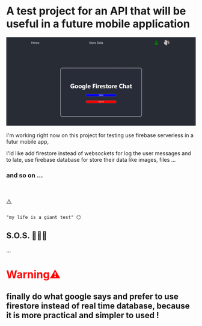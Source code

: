 # A test project for an API that will be useful in a future mobile application

![chat UI](./public/images/captureUI.jpg)

I'm working right now on this project for
testing use firebase serverless in a futur mobile app,

I'ld like add firestore instead of websockets for log the user messages
and to late, use firebase database for store their data like images, files ...

### and so on ...

<code><h1>⚠️</h1>"my life is a giant test" 😶</code>
<h2>S.O.S. 🥵🥴😵</h2>
...

# <h1 style="color: red">Warning⚠️</h1>

## finally do what google says and prefer to use firestore instead of real time database, because it is more practical and simpler to used !

